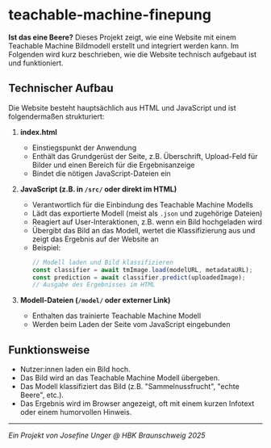 # teachable-machine-finepung

__Ist das eine Beere?__
Dieses Projekt zeigt, wie eine Website mit einem Teachable Machine Bildmodell erstellt und integriert werden kann. Im Folgenden wird kurz beschrieben, wie die Website technisch aufgebaut ist und funktioniert.

## Technischer Aufbau

Die Website besteht hauptsächlich aus HTML und JavaScript und ist folgendermaßen strukturiert:

1. **index.html**  
   - Einstiegspunkt der Anwendung  
   - Enthält das Grundgerüst der Seite, z.B. Überschrift, Upload-Feld für Bilder und einen Bereich für die Ergebnisanzeige  
   - Bindet die nötigen JavaScript-Dateien ein

2. **JavaScript (z.B. in `/src/` oder direkt im HTML)**  
   - Verantwortlich für die Einbindung des Teachable Machine Modells  
   - Lädt das exportierte Modell (meist als `.json` und zugehörige Dateien)  
   - Reagiert auf User-Interaktionen, z.B. wenn ein Bild hochgeladen wird  
   - Übergibt das Bild an das Modell, wertet die Klassifizierung aus und zeigt das Ergebnis auf der Website an  
   - Beispiel:  
     ```js
     // Modell laden und Bild klassifizieren
     const classifier = await tmImage.load(modelURL, metadataURL);
     const prediction = await classifier.predict(uploadedImage);
     // Ausgabe des Ergebnisses im HTML
     ```

3. **Modell-Dateien (`/model/` oder externer Link)**  
   - Enthalten das trainierte Teachable Machine Modell  
   - Werden beim Laden der Seite vom JavaScript eingebunden

## Funktionsweise

- Nutzer:innen laden ein Bild hoch.
- Das Bild wird an das Teachable Machine Modell übergeben.
- Das Modell klassifiziert das Bild (z.B. "Sammelnussfrucht", "echte Beere", etc.).
- Das Ergebnis wird im Browser angezeigt, oft mit einem kurzen Infotext oder einem humorvollen Hinweis.

---

_Ein Projekt von Josefine Unger @ HBK Braunschweig 2025_



